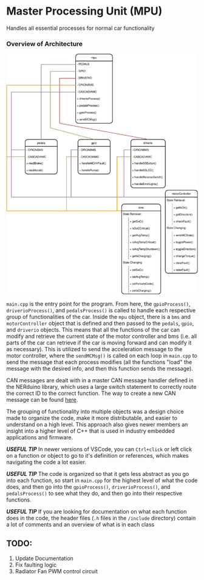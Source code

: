 # Master Processing Unit (MPU)
Handles all essential processes for normal car functionality


### Overview of Architecture

![TestPic](https://github.com/Northeastern-Electric-Racing/Embedded_Code/blob/ndepatie-dev/docs/mpu.drawio.svg)

```main.cpp``` is the entry point for the program. From here, the ```gpioProcess()```, ```driverioProcess()```, and ```pedalsProcess()``` is called to handle each respective group of 
functionalities of the car. Inside the ```mpu``` object, there is a ```bms``` and ```motorController``` object that is defined and then passed to the ```pedals```, ```gpio```, and ```driverio```
objects. This means that all the functions of the car can modify and retrieve the current state of the motor controller and bms (i.e. all parts of the car can retrieve if the car is moving forward
and can modify it as necessary). This is utilized to send the acceleration message to the motor controller, where the ```sendMCMsg()``` is called on each loop in ```main.cpp``` to send the message that
each process modifies (all the functions "load" the message with the desired info, and then this function sends the message).

CAN messages are dealt with in a master CAN message handler defined in the NERduino library, which uses a large switch statement to correctly route the correct ID to the correct function. The way to create a new CAN message can be found [here](https://github.com/Northeastern-Electric-Racing/NERduino/tree/main).

The grouping of functionality into multiple objects was a design choice made to organize the code, make it more distributable, and easier to understand on a high level. This approach also gives newer members an insight into a higher level of C++ that is used in industry embedded applications and firmware. 

***USEFUL TIP*** In newer versions of VSCode, you can ```Ctrl+click``` or left click on a function or object to go to it's definition or references, which makes navigating the code a lot easier.

***USEFUL TIP*** The code is organized so that it gets less abstract as you go into each function, so start in ```main.cpp``` for the highest level of what the code does, and then go into the ```gpioProcess()```, ```driverioProcess()```, and ```pedalsProcess()``` to see what they do, and then go into their respective functions.

***USEFUL TIP*** If you are looking for documentation on what each function does in the code, the header files (```.h``` files in the ```/include``` directory) contain a lot of comments and an overview of what is in each class 


## TODO:
1. Update Documentation
2. Fix faulting logic
3. Radiator Fan PWM control circuit